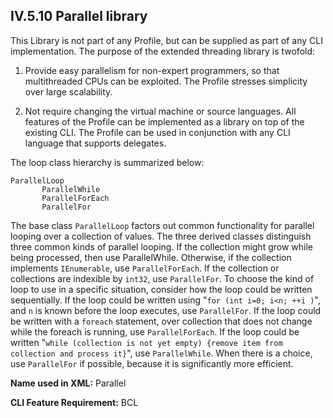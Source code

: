 ## IV.5.10 Parallel library

This Library is not part of any Profile, but can be supplied as part of any CLI implementation. The purpose of the extended threading library is twofold:

 1. Provide easy parallelism for non-expert programmers, so that multithreaded CPUs can be exploited. The Profile stresses simplicity over large scalability.

 2. Not require changing the virtual machine or source languages. All features of the Profile can be implemented as a library on top of the existing CLI. The Profile can be used in conjunction with any CLI language that supports delegates.

The loop class hierarchy is summarized below:

 ```
 ParallelLoop
        ParallelWhile
        ParallelForEach
        ParallelFor
 ```

The base class `ParallelLoop` factors out common functionality for parallel looping over a collection of values. The three derived classes distinguish three common kinds of parallel looping.  If the collection might grow while being processed, then use ParallelWhile.  Otherwise, if the collection implements `IEnumerable`, use `ParallelForEach`. If the collection or collections are indexible by `int32`, use `ParallelFor`. To choose the kind of loop to use in a specific situation, consider how the loop could be written sequentially. If the loop could be written using "`for (int i=0; i<n; ++i )`", and `n` is known before the loop executes, use `ParallelFor`. If the loop could be written with a `foreach` statement, over collection that does not change while the foreach is running, use `ParallelForEach`. If the loop could be written "`while (collection is not yet empty) {remove item from collection and process it}`", use `ParallelWhile`. When there is a choice, use `ParallelFor` if possible, because it is significantly more efficient.

**Name used in XML:** Parallel

**CLI Feature Requirement:** BCL
